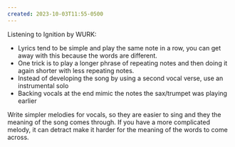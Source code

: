```yaml
---
created: 2023-10-03T11:55-0500
---
```


Listening to Ignition by WURK:

- Lyrics tend to be simple and play the same note in a row, you can get away with this because the words are different.
- One trick is to play a longer phrase of repeating notes and then doing it again shorter with less repeating notes.
- Instead of developing the song by using a second vocal verse, use an instrumental solo
- Backing vocals at the end mimic the notes the sax/trumpet was playing earlier

Write simpler melodies for vocals, so they are easier to sing and they the meaning of the song comes through. If you have a more complicated melody, it can detract make it harder for the meaning of the words to come across.

